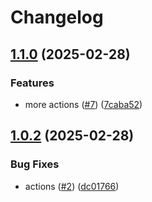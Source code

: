 # Changelog

## [1.1.0](https://github.com/mdn/watify/compare/v1.0.2...v1.1.0) (2025-02-28)


### Features

* more actions ([#7](https://github.com/mdn/watify/issues/7)) ([7caba52](https://github.com/mdn/watify/commit/7caba529eb5318f5396644d0497bc2a66c1cc5fe))

## [1.0.2](https://github.com/mdn/watify/compare/v1.0.1...v1.0.2) (2025-02-28)


### Bug Fixes

* actions ([#2](https://github.com/mdn/watify/issues/2)) ([dc01766](https://github.com/mdn/watify/commit/dc017669cf91d76f2f6b168b19ccbacc81f951ed))
